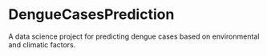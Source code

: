 # DengueCasesPrediction
A data science project for predicting dengue cases based on environmental and climatic factors.
